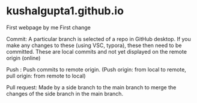 # kushalgupta1.github.io
First webpage by me
First change

Commit: A particular branch is selected of a repo in GitHub desktop. If you make any changes to these (using VSC, typora), these then need to be committed. These are local commits and not yet displayed on the remote origin (online)

Push : Push commits to remote origin. (Push origin: from local to remote, pull origin: from remote to local)

Pull request: Made by a side branch to the main branch to merge the changes of the side branch in the main branch.

